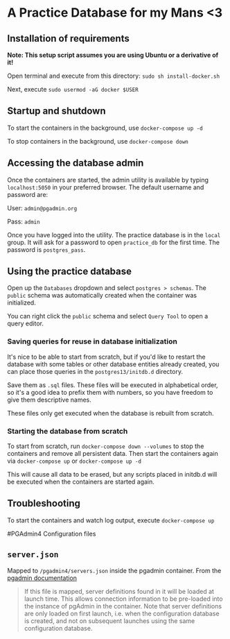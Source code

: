 # A Practice Database for my Mans <3 

## Installation of requirements

__Note: This setup script assumes you are using Ubuntu or a derivative of it!__

Open terminal and execute from this directory: `sudo sh install-docker.sh`

Next, execute `sudo usermod -aG docker $USER`

## Startup and shutdown

To start the containers in the background, use `docker-compose up -d`

To stop containers in the background, use `docker-compose down`

## Accessing the database admin

Once the containers are started, the admin utility is available by typing `localhost:5050`
in your preferred browser. The default username and password are:

User: `admin@pgadmin.org`

Pass: `admin`

Once you have logged into the utility. The practice database is in the `local` group. 
It will ask for a password to open `practice_db` for the first time. 
The password is `postgres_pass`. 

## Using the practice database

Open up the `Databases` dropdown and select `postgres > schemas`. 
The `public` schema was automatically created when the container was initialized. 

You can right click the `public` schema and select `Query Tool` to open a query editor. 

### Saving queries for reuse in database initialization

It's nice to be able to start from scratch, but if you'd like to restart the database with some
tables or other database entities already created, you can place those queries in the 
`postgres13/initdb.d` directory.

Save them as `.sql` files. These files will be executed in alphabetical order, so it's a good idea 
to prefix them with numbers, so you have freedom to give them descriptive names.

These files only get executed when the database is rebuilt from scratch. 

### Starting the database from scratch

To start from scratch, run `docker-compose down --volumes` to stop the containers and remove all 
persistent data. Then start the containers again via `docker-compose up` or `docker-compose up -d`

This will cause all data to be erased, but any scripts placed in initdb.d will be executed when the 
containers are started again. 

## Troubleshooting

To start the containers and watch log output, execute `docker-compose up`

#PGAdmin4 Configuration files
## `server.json`
Mapped to `/pgadmin4/servers.json` inside the pgadmin container. 
From the [pgadmin documentation](https://www.pgadmin.org/docs/pgadmin4/latest/container_deployment.html#mapped-files-and-directories)

>If this file is mapped, server definitions found in it will be loaded at launch 
time. This allows connection information to be pre-loaded into the instance of 
pgAdmin in the container. Note that server definitions are only loaded on first 
launch, i.e. when the configuration database is created, and not on subsequent 
launches using the same configuration database.
